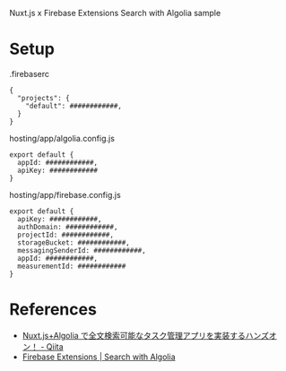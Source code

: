 Nuxt.js x Firebase Extensions Search with Algolia sample

# Setup

.firebaserc

```
{
  "projects": {
    "default": ############,
  }
}
```

hosting/app/algolia.config.js

```
export default {
  appId: ############,
  apiKey: ############
}
```

hosting/app/firebase.config.js

```
export default {
  apiKey: ############,
  authDomain: ############,
  projectId: ############,
  storageBucket: ############,
  messagingSenderId: ############,
  appId: ############,
  measurementId: ############
}
```

# References

- [Nuxt.js+Algolia で全文検索可能なタスク管理アプリを実装するハンズオン！ - Qiita](https://qiita.com/mido_app/items/919839aaf33382d9bc89)
- [Firebase Extensions | Search with Algolia](https://firebase.google.com/products/extensions/firestore-algolia-search)
